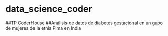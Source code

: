# data_science_coder
##TP CoderHouse
##Análisis de datos de diabetes gestacional en un gupo de mujeres de la etnia Pima en India

